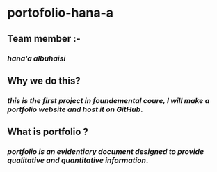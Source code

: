 # portofolio-hana-a

## Team member :- 
###  _hana'a albuhaisi_

## Why we do this?
###   _this is the first project in foundemental coure, I will make a portfolio website and host it on GitHub_.

## What is portfolio ?
### _portfolio is an evidentiary document designed to provide qualitative and quantitative information_.
